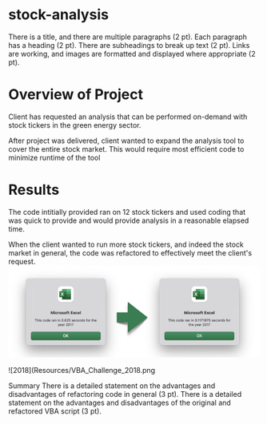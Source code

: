 # stock-analysis
There is a title, and there are multiple paragraphs (2 pt).
Each paragraph has a heading (2 pt).
There are subheadings to break up text (2 pt).
Links are working, and images are formatted and displayed where appropriate (2 pt).


# Overview of Project
Client has requested an analysis that can be performed on-demand with stock tickers in the green energy sector.

After project was delivered, client wanted to expand the analysis tool to cover the entire stock market. This would require most efficient code to minimize runtime of the tool

# Results
The code intitially provided ran on 12 stock tickers and used coding that was quick to provide and would provide analysis in a reasonable elapsed time.

When the client wanted to run more stock tickers, and indeed the stock market in general, the code was refactored to effectively meet the client's request.
![2017](Resources/VBA_Challenge_2017.png)

![2018](Resources/VBA_Challenge_2018.png

Summary
There is a detailed statement on the advantages and disadvantages of refactoring code in general (3 pt).
There is a detailed statement on the advantages and disadvantages of the original and refactored VBA script (3 pt).
